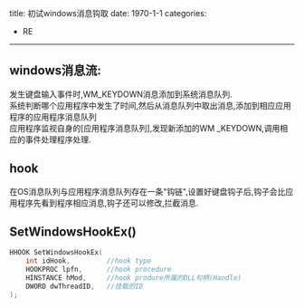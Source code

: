 title: 初试windows消息钩取
date: 1970-1-1
categories:
- RE
---

## windows消息流:</br>
发生键盘输入事件时,WM_KEYDOWN消息添加到系统消息队列.</br>
系统判断哪个应用程序中发生了时间,然后从消息队列中取出消息,添加到相应应用程序的应用程序消息队列</br>
应用程序监视自身的[应用程序消息队列],发现新添加的WM
_KEYDOWN,调用相应的事件处理程序处理.</br>
## hook
在OS消息队列与应用程序消息队列存在一条"钩链",设置好键盘钩子后,钩子会比应用程序先看到程序相应消息,钩子还可以修改,拦截消息.

## SetWindowsHookEx()

```c
HHOOK SetWindowsHookEx(
    int idHook,         //hook type
    HOOKPROC lpfn,      //hook procedure
    HINSTANCE hMod,     //hook produre所属的DLL句柄(Handle)
    DWORD dwThreadID,   //挂载的ID
);
```